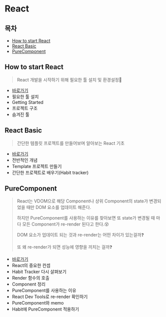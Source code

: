 # React

## 목차

* [How to start React](#how-to-start-react)
* [React Basic](#react-basic)
* [PureComponent](#pure-component)



## How to start React

> React 개발을 시작하기 위해 필요한 툴 설치 및 환경설정🏃

* [바로가기](./getting_started) 
* 필요한 툴 설치
* Getting Started
* 프로젝트 구조
* 숨겨진 툴

## React Basic

> 간단한 템플릿 프로젝트를 만들어보며 알아보는 React 기초

* [바로가기](./react_basic/)
* 전반적인 개념
* Template 프로젝트 만들기
* 간단한 프로젝트로 배우기(Habit tracker)

## PureComponent

> React는 VDOM으로 해당 Component나 상위 Component의 state가 변경되었을 때만 DOM 요소를 업데이트 해준다.
>
> 하지만 PureComponent를 사용하는 이유를 찾아보면 또 state가 변경될 때 마다 모든 Component가 re-render 된다고 한다.😵
>
> DOM 요소가 업데이트 되는 것과 re-render는 어떤 차이가 있는걸까❓
>
> 또 왜 re-render가 되면 성능에 영향을 끼치는 걸까❓

* [바로가기](./pure_component)
* React의 중요한 컨셉
* Habit Tracker 다시 살펴보기
* Render 함수의 호출
* Component 정리
* PureComponent를 사용하는 이유
* React Dev Tools로 re-render 확인하기
* PureComponent와 memo
* Habit에 PureComponent 적용하기